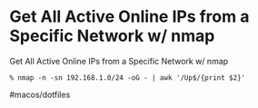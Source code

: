 # Get All Active Online IPs from a Specific Network w/ nmap

Get All Active Online IPs from a Specific Network w/ nmap

```
% nmap -n -sn 192.168.1.0/24 -oG - | awk '/Up$/{print $2}'
```



#macos/dotfiles	